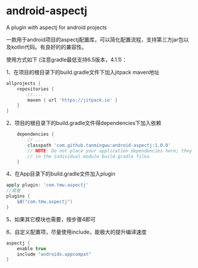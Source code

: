 # android-aspectj
A plugin with aspectj for android projects

一款用于android项目的aspectj配置库，可以简化配置流程，支持第三方jar包以及kotlin代码。有良好的的兼容性。

使用方式如下 (注意gradle最低支持6.5版本，4.1.1)：

1、在项目的根目录下的build.gradle文件下加入jitpack maven地址

```groovy
allprojects {
    repositories {
        //....
        maven { url 'https://jitpack.io' }
    }
}
```

2、项目的根目录下的build.gradle文件得dependencies下加入依赖

```groovy
    dependencies {
        // ... 
        classpath 'com.github.tanmingwu:android-aspectj:1.0.0'
        // NOTE: Do not place your application dependencies here; they belong
        // in the individual module build.gradle files
    }
```

4、在App目录下的build.gradle文件加入plugin

```groovy
apply plugin: 'com.tmw.aspectj'
//或者
plugins {
    id("com.tmw.aspectj")
}
```

5、如果其它模块也需要，按步骤4即可

6、自定义配置项，尽量使用include，能极大的提升编译速度

```groovy
aspectj {
    enable true
    include "androidx.appcompat"
}
```
